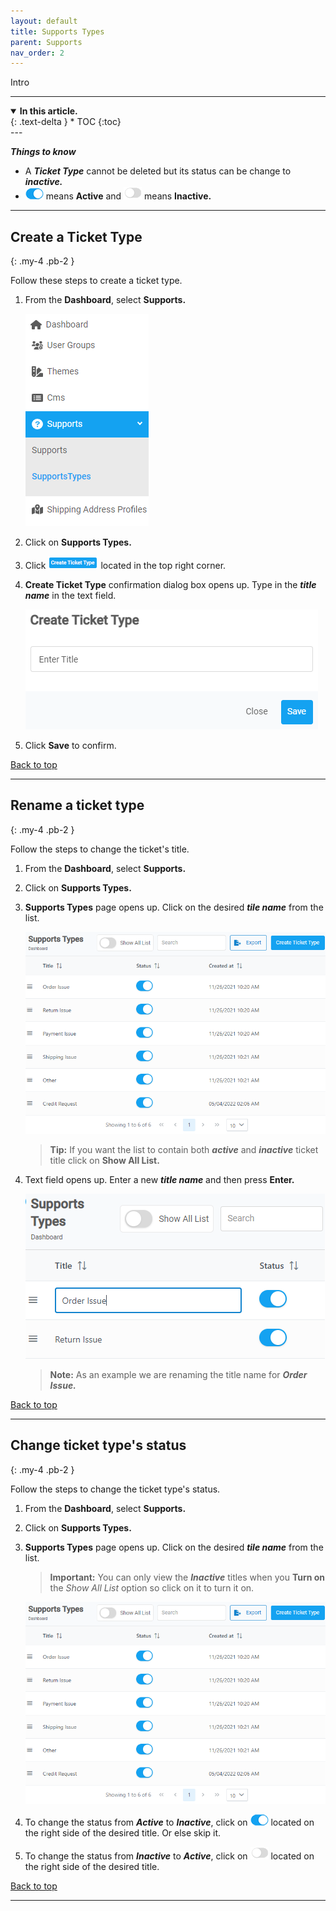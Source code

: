 ```yaml
---
layout: default
title: Supports Types
parent: Supports
nav_order: 2
---
```


Intro

---

<details open markdown="block">
  <summary>
    <b>In this article.</b>
  </summary>
  {: .text-delta }
* TOC
{:toc}
</details>
---

<b> _Things to know_ </b>

- A **_Ticket Type_** cannot be deleted but its status can be change to **_inactive._**
- ![active_button](../../images/buttons/on.png) means **Active** and ![inactive_button](../../images/buttons/off.png) means **Inactive.**

---

## Create a Ticket Type

{: .my-4 .pb-2 }

Follow these steps to create a ticket type.

1. From the **Dashboard**, select **Supports.**

   ![support_type_dashboard](../../images/dsupports/st_dashboard.png)

2. Click on **Supports Types.**

3. Click ![create_ticket_type_button](../../images/buttons/createtickettype.png) located in the top right corner.

4. **Create Ticket Type** confirmation dialog box opens up. Type in the **_title name_** in the text field.

   ![create_ticket_type_confirmation](../../images/dsupports/cttype.png)

5. Click **Save** to confirm.

<a href="#top" id="back-to-top">Back to top</a>

---

## Rename a ticket type

{: .my-4 .pb-2 }

Follow the steps to change the ticket's title.

1. From the **Dashboard**, select **Supports.**
2. Click on **Supports Types.**
3. **Supports Types** page opens up. Click on the desired **_tile name_** from the list.

   ![supports_types_page](../../images/dsupports/stypes_page.png)

   > **Tip:** If you want the list to contain both <b>_active_</b> and <b>_inactive_</b> ticket title click on **Show All List.**

4. Text field opens up. Enter a new **_title name_** and then press **Enter.**

   ![edit_title](../../images/dsupports/edit_title.png)

   > **Note:** As an example we are renaming the title name for <b>_Order Issue._</b>

<a href="#top" id="back-to-top">Back to top</a>

---

## Change ticket type's status

{: .my-4 .pb-2 }

Follow the steps to change the ticket type's status.

1. From the **Dashboard**, select **Supports.**
2. Click on **Supports Types.**
3. **Supports Types** page opens up. Click on the desired **_tile name_** from the list.

   > **Important:** You can only view the <b>_Inactive_</b> titles when you **Turn on** the _Show All List_ option so click on it to turn it on.

   ![supports_types_page](../../images/dsupports/stypes_page.png)

4. To change the status from <b>_Active_</b> to <b>_Inactive_</b>, click on ![active_button](../../images/buttons/on.png) located on the right side of the desired title. Or else skip it.
5. To change the status from <b>_Inactive_</b> to <b> _Active_</b>, click on ![inactive_button](../../images/buttons/off.png) located on the right side of the desired title.

<a href="#top" id="back-to-top">Back to top</a>

---
